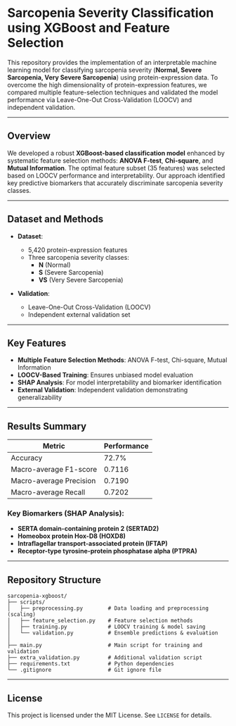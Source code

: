 # Sarcopenia Severity Classification using XGBoost and Feature Selection

This repository provides the implementation of an interpretable machine learning model for classifying sarcopenia severity (**Normal, Severe Sarcopenia, Very Severe Sarcopenia**) using protein-expression data. To overcome the high dimensionality of protein-expression features, we compared multiple feature-selection techniques and validated the model performance via Leave-One-Out Cross-Validation (LOOCV) and independent validation.

---

## Overview

We developed a robust **XGBoost-based classification model** enhanced by systematic feature selection methods: **ANOVA F-test**, **Chi-square**, and **Mutual Information**. The optimal feature subset (35 features) was selected based on LOOCV performance and interpretability. Our approach identified key predictive biomarkers that accurately discriminate sarcopenia severity classes.

---

## Dataset and Methods

- **Dataset**:
  - 5,420 protein-expression features
  - Three sarcopenia severity classes:
    - **N** (Normal)
    - **S** (Severe Sarcopenia)
    - **VS** (Very Severe Sarcopenia)

- **Validation**:
  - Leave-One-Out Cross-Validation (LOOCV)
  - Independent external validation set

---

## Key Features

- **Multiple Feature Selection Methods**: ANOVA F-test, Chi-square, Mutual Information
- **LOOCV-Based Training**: Ensures unbiased model evaluation
- **SHAP Analysis**: For model interpretability and biomarker identification
- **External Validation**: Independent validation demonstrating generalizability

---

## Results Summary

| Metric                      | Performance |
|-----------------------------|-------------|
| Accuracy                    | 72.7%       |
| Macro-average F1-score      | 0.7116      |
| Macro-average Precision     | 0.7190      |
| Macro-average Recall        | 0.7202      |

### Key Biomarkers (SHAP Analysis):

- **SERTA domain-containing protein 2 (SERTAD2)**
- **Homeobox protein Hox-D8 (HOXD8)**
- **Intraflagellar transport-associated protein (IFTAP)**
- **Receptor-type tyrosine-protein phosphatase alpha (PTPRA)**

---

## Repository Structure

```
sarcopenia-xgboost/
├── scripts/
│   ├── preprocessing.py        # Data loading and preprocessing (scaling)
│   ├── feature_selection.py    # Feature selection methods
│   ├── training.py             # LOOCV training & model saving
│   └── validation.py           # Ensemble predictions & evaluation
│
├── main.py                     # Main script for training and validation
├── extra_validation.py         # Additional validation script
├── requirements.txt            # Python dependencies
└── .gitignore                  # Git ignore file
```

---



## License

This project is licensed under the MIT License. See `LICENSE` for details.
